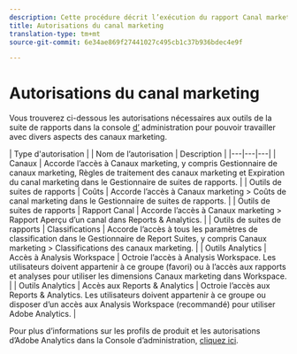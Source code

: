 ```yaml
---
description: Cette procédure décrit l’exécution du rapport Canal marketing, ainsi que l’octroi de privilèges d’administrateur limités et de permissions de groupe d’utilisateurs au rapport.
title: Autorisations du canal marketing
translation-type: tm+mt
source-git-commit: 6e34ae869f27441027c495cb1c37b936bdec4e9f

---
```



# Autorisations du canal marketing

Vous trouverez ci-dessous les autorisations nécessaires aux outils de la suite de rapports dans la console [d’](https://adminconsole.adobe.com/) administration pour pouvoir travailler avec divers aspects des canaux marketing.

| Type d&#39;autorisation |  | Nom de l’autorisation | Description |
|---|---|---|
| Canaux | Accorde l’accès à Canaux marketing, y compris Gestionnaire de canaux marketing, Règles de traitement des canaux marketing et Expiration du canal marketing dans le Gestionnaire de suites de rapports. |
| Outils de suites de rapports | Coûts | Accorde l’accès à Canaux marketing > Coûts de canal marketing dans le Gestionnaire de suites de rapports. |
| Outils de suites de rapports | Rapport Canal | Accorde l’accès à Canaux marketing > Rapport Aperçu d’un canal dans Reports &amp; Analytics. |
| Outils de suites de rapports | Classifications | Accorde l’accès à tous les paramètres de classification dans le Gestionnaire de Report Suites, y compris Canaux marketing > Classifications des canaux marketing. |
| Outils Analytics | Accès à Analysis Workspace | Octroie l’accès à Analysis Workspace. Les utilisateurs doivent appartenir à ce groupe (favori) ou à l’accès aux rapports et analyses pour utiliser les dimensions Canaux marketing dans Workspace. |
| Outils Analytics | Accès aux Reports &amp; Analytics | Octroie l’accès aux Reports &amp; Analytics. Les utilisateurs doivent appartenir à ce groupe ou disposer d’un accès aux Analysis Workspace (recommandé) pour utiliser Adobe Analytics. |

Pour plus d’informations sur les profils de produit et les autorisations d’Adobe Analytics dans la Console d’administration, [cliquez ici](https://docs.adobe.com/content/help/en/analytics/admin/admin-console/permissions/product-profile.html).